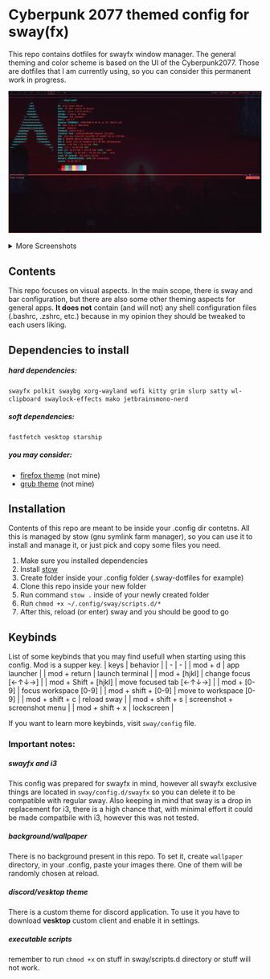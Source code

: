 # Cyberpunk 2077 themed config for sway(fx)
This repo contains dotfiles for swayfx window manager. The general theming and color scheme is based on the UI of the Cyberpunk2077. Those are dotfiles that I am currently using, so you can consider this permanent work in progress.

<p align="center">
	<img src="screenshots/08-04-2025_01:52:07.png"/>
</p>

<details>
<summary>More Screenshots</summary>
<img src="screenshots/08-04-2025_01:49:21.png"/>
<img src="screenshots/08-04-2025_01:55:35.png"/>
</details>


## Contents
This repo focuses on visual aspects. In the main scope, there is sway and bar configuration, but there are also some other theming aspects for general apps. **It does not** contain (and will not) any shell configuration files (.bashrc, .zshrc, etc.) because in my opinion they should be tweaked to each users liking.

## Dependencies to install
##### hard dependencies:
```
swayfx polkit swaybg xorg-wayland wofi kitty grim slurp satty wl-clipboard swaylock-effects mako jetbrainsmono-nerd
```
##### soft dependencies:
```
fastfetch vesktop starship
```
##### you may consider:
- [firefox theme](https://addons.mozilla.org/en-US/firefox/addon/cyberpunk-2077-ui) (not mine)
- [grub theme](https://github.com/adnksharp/CyberGRUB-2077) (not mine)

## Installation
Contents of this repo are meant to be inside your .config dir contetns. All this is managed by stow (gnu symlink farm manager), so you can use it to install and manage it, or just pick and copy some files you need.

1. Make sure you installed dependencies
2. Install [stow](https://www.gnu.org/software/stow/)
3. Create folder inside your .config folder (.sway-dotfiles for example)
4. Clone this repo inside your new folder
5. Run command `stow .` inside of your newly created folder
7. Run `chmod +x ~/.config/sway/scripts.d/*`
6. After this, reload (or enter) sway and you should be good to go

## Keybinds
List of some keybinds that you may find usefull when starting using this config.
Mod is a supper key.
| keys            			    | behavior							|
| -             		    	| -         			    		|
| mod + d         		    	| app launcher						|
| mod + return			    	| launch terminal					|
| mod + [hjkl]					| change focus [←↑↓→]				|
| mod + Shift + [hjkl]	        | move focused tab [←↑↓→]			|
| mod + [0-9]					| focus workspace [0-9]				|
| mod + shift + [0-9]			| move to  workspace [0-9]			|
| mod + shift + c				| reload sway						|
| mod + shift + s				| screenshot + screenshot menu      | 
| mod + shift + x				| lockscreen                        | 


If you want to learn more keybinds, visit `sway/config` file.

### Important notes:
##### swayfx and i3
This config was prepared for swayfx in mind, however all swayfx exclusive things are located in `sway/config.d/swayfx` so you can delete it to be compatible with regular sway. Also keeping in mind that sway is a drop in replacement for i3, there is a high chance that, with minimal effort it could be made compatbile with i3, however this was not tested.
##### background/wallpaper
There is no background present in this repo. To set it, create `wallpaper` directory, in your .config, paste your images there. One of them will be randomly chosen at reload.
##### discord/vesktop theme
There is a custom theme for discord application. To use it you have to download **vesktop** custom client and enable it in settings.
##### executable scripts
remember to run `chmod +x` on stuff in sway/scripts.d directory or stuff will not work.
